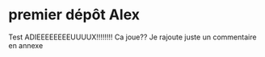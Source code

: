 # premier dépôt Alex
Test
ADIEEEEEEEEUUUUX!!!!!!!!
Ca joue??
Je rajoute juste un commentaire en annexe
